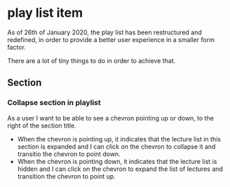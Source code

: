 # play list item

As of 26th of January 2020, the play list has been restructured and redefined, in order to provide a better user experience in a smaller form factor.

There are a lot of tiny things to do in order to achieve that.

## Section



### Collapse section in playlist
As a user I want to be able to see a chevron pointing up or down, to the right of the section title. 

* When the chevron is pointing up, it indicates that the lecture list in this section is expanded and I can click on the chevron to collapse it and transitio the chevron to point down.
* When the chevron is pointing down, it indicates that the lecture list is hidden and I can click on the chevron to expand the list of lectures and transition the chevron to point up.